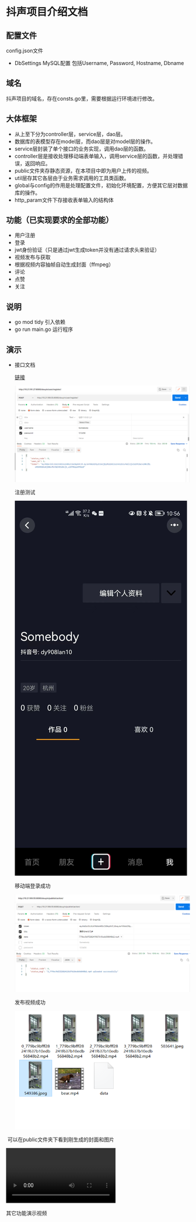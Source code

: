 # 抖声项目介绍文档
## 配置文件
 config.json文件
 - DbSettings MySQL配置 包括Username, Password, Hostname, Dbname
## 域名
抖声项目的域名，存在consts.go里，需要根据运行环境进行修改。
## 大体框架
- 从上至下分为controller层，service层，dao层。
- 数据库的表模型存在model层，而dao层是对model层的操作。
- service层封装了单个接口的业务实现，调用dao层的函数。
- controller层是接收处理移动端表单输入，调用service层的函数，并处理错误，返回响应。
- public文件夹存静态资源，在本项目中即为用户上传的视频。
- util层存其它各层由于业务需求调用的工具类函数。
- global与config的作用是处理配置文件，初始化环境配置，方便其它层对数据库的操作。
- http_param文件下存接收表单输入的结构体
## 功能（已实现要求的全部功能）
- 用户注册
- 登录 
- jwt身份验证（只是通过jwt生成token并没有通过请求头来验证）
- 视频发布与获取
- 根据视频内容抽帧自动生成封面（ffmpeg）
- 评论
- 点赞
- 关注
## 说明
- go mod tidy 引入依赖
- go run main.go 运行程序

## 演示

- 接口文档 

  [链接](https://www.apifox.cn/apidoc/shared-8cc50618-0da6-4d5e-a398-76f3b8f766c5/api-1834514)

  

  ![](https://github.com/Destined777/TikTok/blob/main/public/image-20220613105520766.png)

  注册测试

  ![](https://github.com/Destined777/TikTok/blob/main/public/image-20220613105726392.png)

  

  移动端登录成功

  ![](https://github.com/Destined777/TikTok/blob/main/public/image-20220613115917111.png)

  发布视频成功
  
  ![](https://github.com/Destined777/TikTok/blob/main/public/image-20220613115946828.png)

​				可以在public文件夹下看到刚生成的封面和图片

<video src="https://github.com/Destined777/TikTok/blob/main/public/84d7b315ee8709321dac4f128976db71.mp4"></video>

其它功能演示视频
